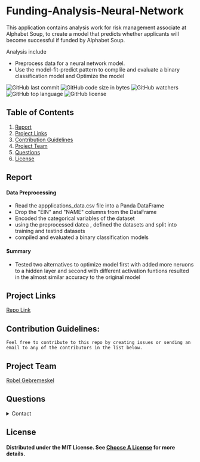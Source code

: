 # Funding-Analysis-Neural-Network

This application contains analysis work for risk management associate at Alphabet Soup, to create a model that predicts whether applicants will become successful if funded by Alphabet Soup.

Analysis include

- Preprocess data for a neural network model.
- Use the model-fit-predict pattern to complile and evaluate a binary classification model and Optimize the model

![GitHub last commit](https://img.shields.io/github/last-commit/robel-codes/Funding-Analysis-Neural-Network) ![GitHub code size in bytes](https://img.shields.io/github/languages/code-size/robel-codes/Funding-Analysis-Neural-Network) ![GitHub watchers](https://img.shields.io/github/watchers/robel-codes/Funding-Analysis-Neural-Network?label=Watch&style=social) ![GitHub top language](https://img.shields.io/github/languages/top/robel-codes/Funding-Analysis-Neural-Network) ![GitHub license](https://img.shields.io/badge/license-MIT-blueyellow) <br>

## Table of Contents

1. [Report](#Report)
1. [Project Links](#Project-Links)
1. [Contribution Guidelines](#Contribution-Guidelines)
1. [Project Team](#Project-Team)
1. [Questions](#Questions)
1. [License](#License)

## Report

#### Data Preprocessing

- Read the appplications_data.csv file into a Panda DataFrame
- Drop the "EIN" and "NAME" columns from the DataFrame
- Encoded the categorical variables of the dataset
- using the preprocessed datea , defined the datasets and split into training and testind datasets
- compiled and evaluated a binary classification models

#### Summary

- Tested two alternatives to optimize model first with added more neruons to a hidden layer and second with different activation funtions resulted in the almost similar accuracy to the original model

## Project Links

[Repo Link](https://github.com/robel-codes/Funding-Analysis-Neural-Network) <br>

## Contribution Guidelines:

```
Feel free to contribute to this repo by creating issues or sending an email to any of the contributors in the list below.
```

## Project Team

[Robel Gebremeskel](https://github.com/robel-codes) <br>

## Questions

<details>
    <summary>Contact</summary>
    rofikre@yahoo.com <br>
</details>

## License

#### Distributed under the MIT License. See [Choose A License](https://choosealicense.com/) for more details.
